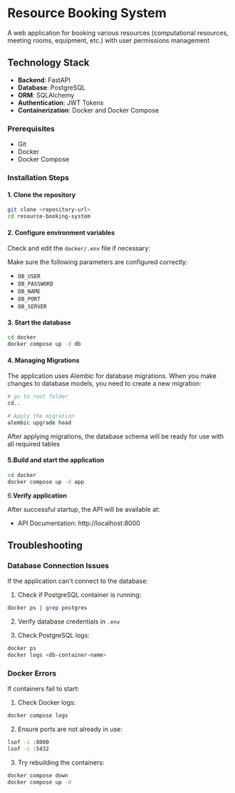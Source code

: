 # Resource Booking System

A web application for booking various resources (computational resources, meeting rooms, equipment, etc.) with user permissions management

## Technology Stack

- **Backend**: FastAPI
- **Database**: PostgreSQL
- **ORM**: SQLAlchemy
- **Authentication**: JWT Tokens
- **Containerization**: Docker and Docker Compose

### Prerequisites

- Git
- Docker
- Docker Compose

### Installation Steps

#### 1. Clone the repository

```bash
git clone <repository-url>
cd resource-booking-system
```

#### 2. Configure environment variables

Check and edit the `docker/.env` file if necessary:

Make sure the following parameters are configured correctly:
- `DB_USER`
- `DB_PASSWORD`
- `DB_NAME`
- `DB_PORT`
- `DB_SERVER`

#### 3. Start the database

```bash
cd docker
docker compose up -d db
```

#### 4. Managing Migrations

The application uses Alembic for database migrations.
When you make changes to database models, you need to create a new migration:

```bash
# go to root folder
cd..

# Apply the migration
alembic upgrade head
```
After applying migrations, the database schema will be ready for use with all required tables

#### 5.Build and start the application

```bash
cd docker
docker compose up -d app
```


6.**Verify application**

After successful startup, the API will be available at:
- API Documentation: http://localhost:8000


## Troubleshooting

### Database Connection Issues

If the application can't connect to the database:

1. Check if PostgreSQL container is running:
```bash
docker ps | grep postgres
```

2. Verify database credentials in `.env`

3. Check PostgreSQL logs:
```bash
docker ps
docker logs <db-container-name>
```

### Docker Errors

If containers fail to start:

1. Check Docker logs:
```bash
docker compose logs
```

2. Ensure ports are not already in use:
```bash
lsof -i :8000
lsof -i :5432
```

3. Try rebuilding the containers:
```bash
docker compose down
docker compose up -d
```